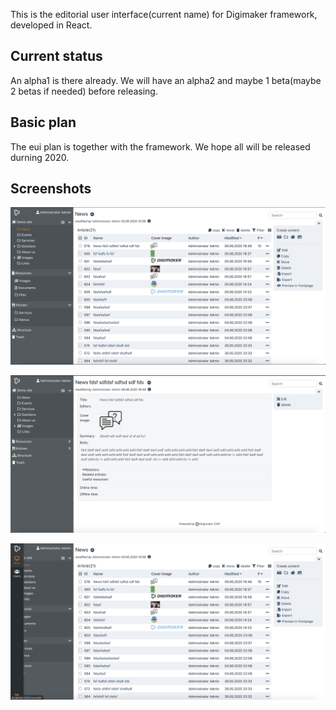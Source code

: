 This is the editorial user interface(current name) for Digimaker framework, developed in React.

## Current status
An alpha1 is there already. We will have an alpha2 and maybe 1 beta(maybe 2 betas if needed) before releasing.

## Basic plan
The eui plan is together with the framework. We hope all will be released durning 2020.

## Screenshots

![alt text](./doc/eui-1.png "List")

![alt text](./doc/eui-2.png "Detail")

![alt text](./doc/eui-3.png "Slide menu")




